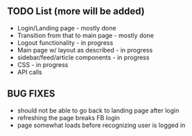 ## TODO List (more will be added)
+ Login/Landing page - mostly done
+ Transition from that to main page - mostly done
+ Logout functionality - in progress
+ Main page w/ layout as described - in progress
+ sidebar/feed/article components - in progress
+ CSS - in progress
+ API calls

## BUG FIXES
+ should not be able to go back to landing page after login
+ refreshing the page breaks FB login
+ page somewhat loads before recognizing user is logged in